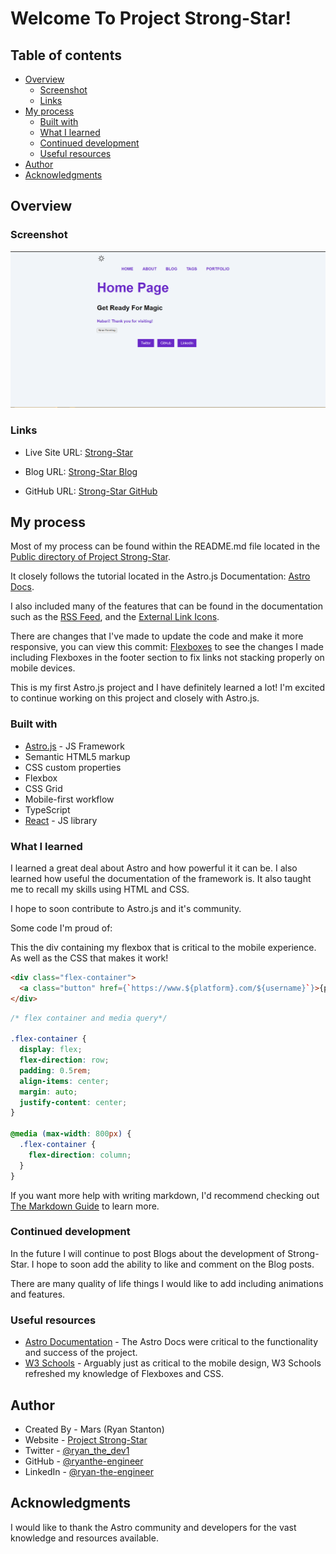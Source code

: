 # Welcome To Project Strong-Star!

## Table of contents

- [Overview](#overview)
  - [Screenshot](#screenshot)
  - [Links](#links)
- [My process](#my-process)
  - [Built with](#built-with)
  - [What I learned](#what-i-learned)
  - [Continued development](#continued-development)
  - [Useful resources](#useful-resources)
- [Author](#author)
- [Acknowledgments](#acknowledgments)

## Overview

### Screenshot

![Screenshot of Strong-Star Homepage](public/assets/frontpageportfolio.png?raw=true)

### Links

- Live Site URL: [Strong-Star](https://strong-star.netlify.app/)

- Blog URL: [Strong-Star Blog](https://strong-star.netlify.app/blog)

- GitHub URL: [Strong-Star GitHub](https://github.com/ryan-theengineer/strong-star-starter)

## My process

Most of my process can be found within the README.md file located in the [Public directory of Project Strong-Star](https://github.com/ryan-theengineer/strong-star-starter/tree/main/public).

It closely follows the tutorial located in the Astro.js Documentation: [Astro Docs](https://docs.astro.build/en/getting-started/).

I also included many of the features that can be found in the documentation such as the [RSS Feed](https://docs.astro.build/en/guides/rss/), and the [External Link Icons](https://docs.astro.build/en/recipes/external-links/).

There are changes that I've made to update the code and make it more responsive, you can view this commit: [Flexboxes](https://github.com/ryan-theengineer/strong-star-starter/commit/3ecdccbc2a83dcad7ac1aed706a241451e5af42c) to see the changes I made including Flexboxes in the footer section to fix links not stacking properly on mobile devices.

This is my first Astro.js project and I have definitely learned a lot! I'm excited to continue working on this project and closely with Astro.js.

### Built with

- [Astro.js](https://astro.build/) - JS Framework
- Semantic HTML5 markup
- CSS custom properties
- Flexbox
- CSS Grid
- Mobile-first workflow
- TypeScript
- [React](https://reactjs.org/) - JS library

### What I learned

I learned a great deal about Astro and how powerful it it can be. I also learned how useful the documentation of the framework is. It also taught me to recall my skills using HTML and CSS.

I hope to soon contribute to Astro.js and it's community.

Some code I'm proud of:

This the div containing my flexbox that is critical to the mobile experience. As well as the CSS that makes it work!

```html
<div class="flex-container">
  <a class="button" href={`https://www.${platform}.com/${username}`}>{platform}</a>
</div>
```

```css
/* flex container and media query*/

.flex-container {
  display: flex;
  flex-direction: row;
  padding: 0.5rem;
  align-items: center;
  margin: auto;
  justify-content: center;
}

@media (max-width: 800px) {
  .flex-container {
    flex-direction: column;
  }
}
```

If you want more help with writing markdown, I'd recommend checking out [The Markdown Guide](https://www.markdownguide.org/) to learn more.

### Continued development

In the future I will continue to post Blogs about the development of Strong-Star. I hope to soon add the ability to like and comment on the Blog posts.

There are many quality of life things I would like to add including animations and features.

### Useful resources

- [Astro Documentation](https://astro.build/) - The Astro Docs were critical to the functionality and success of the project.
- [W3 Schools](https://www.w3schools.com/css/css3_flexbox.asp) - Arguably just as critical to the mobile design, W3 Schools refreshed my knowledge of Flexboxes and CSS.

## Author

- Created By - Mars (Ryan Stanton)
- Website - [Project Strong-Star](https://www.your-site.com)
- Twitter - [@ryan_the_dev1](https://twitter.com/ryan_the_dev1)
- GitHub - [@ryanthe-engineer](https://github.com/ryan-theengineer)
- LinkedIn - [@ryan-the-engineer](https://www.linkedin.com/in/ryan-the-engineer)

## Acknowledgments

I would like to thank the Astro community and developers for the vast knowledge and resources available.
